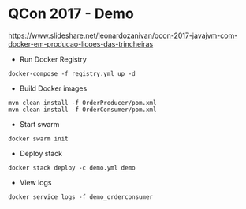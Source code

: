 # QCon 2017 - Demo
https://www.slideshare.net/leonardozanivan/qcon-2017-javajvm-com-docker-em-producao-licoes-das-trincheiras

* Run Docker Registry
```
docker-compose -f registry.yml up -d
```

* Build Docker images
```
mvn clean install -f OrderProducer/pom.xml
mvn clean install -f OrderConsumer/pom.xml
```

* Start swarm
```
docker swarm init
```

* Deploy stack
```
docker stack deploy -c demo.yml demo
```

* View logs
```
docker service logs -f demo_orderconsumer
```
